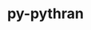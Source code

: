 ---
title: "py-pythran"
layout: cache
categories: [package, develop]
meta: {"versions": ["0.16.1"], "compilers": ["apple-clang@=15.0.0", "gcc@=11.1.0", "gcc@=11.4.0", "gcc@=12.3.0", "gcc@=9.4.0", "oneapi@=2024.0.0", "oneapi@=2024.2.0"], "oss": ["ubuntu20.04", "ubuntu22.04", "ventura"], "platforms": ["darwin", "linux"], "targets": ["aarch64", "neoverse_v1", "neoverse_v2", "ppc64le", "x86_64_v3"], "stacks": ["data-vis-sdk", "e4s", "e4s-neoverse-v2", "e4s-neoverse_v1", "e4s-oneapi", "e4s-power", "ml-darwin-aarch64-mps", "ml-linux-x86_64-cpu", "ml-linux-x86_64-cuda", "root", "tutorial"], "num_specs": 91, "num_specs_by_stack": {"root": 91, "ml-darwin-aarch64-mps": 9, "e4s-power": 4, "data-vis-sdk": 2, "e4s-neoverse_v1": 4, "e4s-neoverse-v2": 2, "e4s": 6, "ml-linux-x86_64-cpu": 10, "ml-linux-x86_64-cuda": 10, "tutorial": 2, "e4s-oneapi": 6}}
spec_details: [{"hash": "ouatr4syji2wmwaemtqwn6m4bqny2atc", "compiler": "apple-clang@=15.0.0", "versions": ["0.16.1"], "os": "ventura", "platform": "darwin", "target": "aarch64", "variants": ["build_system=python_pip"], "stacks": ["root"], "size": "-", "tarball": "https://binaries.spack.io/develop/build_cache/darwin-ventura-aarch64/apple-clang-15.0.0/py-pythran-0.16.1/darwin-ventura-aarch64-apple-clang-15.0.0-py-pythran-0.16.1-ouatr4syji2wmwaemtqwn6m4bqny2atc.spack"}, {"hash": "rfy2eebybmcxrc7xsct2p7arb5zjcnpt", "compiler": "apple-clang@=15.0.0", "versions": ["0.16.1"], "os": "ventura", "platform": "darwin", "target": "aarch64", "variants": ["build_system=python_pip"], "stacks": ["ml-darwin-aarch64-mps", "root"], "size": "-", "tarball": "https://binaries.spack.io/develop/build_cache/darwin-ventura-aarch64/apple-clang-15.0.0/py-pythran-0.16.1/darwin-ventura-aarch64-apple-clang-15.0.0-py-pythran-0.16.1-rfy2eebybmcxrc7xsct2p7arb5zjcnpt.spack"}, {"hash": "x4anlhg22kdewqpgva64qobimawwas6b", "compiler": "apple-clang@=15.0.0", "versions": ["0.16.1"], "os": "ventura", "platform": "darwin", "target": "aarch64", "variants": ["build_system=python_pip"], "stacks": ["ml-darwin-aarch64-mps", "root"], "size": "-", "tarball": "https://binaries.spack.io/develop/build_cache/darwin-ventura-aarch64/apple-clang-15.0.0/py-pythran-0.16.1/darwin-ventura-aarch64-apple-clang-15.0.0-py-pythran-0.16.1-x4anlhg22kdewqpgva64qobimawwas6b.spack"}, {"hash": "lsyqbnlt7bxk7ddplaolu7az2kkp2itk", "compiler": "apple-clang@=15.0.0", "versions": ["0.16.1"], "os": "ventura", "platform": "darwin", "target": "aarch64", "variants": ["build_system=python_pip"], "stacks": ["ml-darwin-aarch64-mps", "root"], "size": "-", "tarball": "https://binaries.spack.io/develop/build_cache/darwin-ventura-aarch64/apple-clang-15.0.0/py-pythran-0.16.1/darwin-ventura-aarch64-apple-clang-15.0.0-py-pythran-0.16.1-lsyqbnlt7bxk7ddplaolu7az2kkp2itk.spack"}, {"hash": "6vn32blakygc7ocfkffuhmj6hafimjw4", "compiler": "apple-clang@=15.0.0", "versions": ["0.16.1"], "os": "ventura", "platform": "darwin", "target": "aarch64", "variants": ["build_system=python_pip"], "stacks": ["root"], "size": "-", "tarball": "https://binaries.spack.io/develop/build_cache/darwin-ventura-aarch64/apple-clang-15.0.0/py-pythran-0.16.1/darwin-ventura-aarch64-apple-clang-15.0.0-py-pythran-0.16.1-6vn32blakygc7ocfkffuhmj6hafimjw4.spack"}, {"hash": "g2auk5vgsy7edvvnatqnqzhybxxzybsl", "compiler": "apple-clang@=15.0.0", "versions": ["0.16.1"], "os": "ventura", "platform": "darwin", "target": "aarch64", "variants": ["build_system=python_pip"], "stacks": ["root"], "size": "-", "tarball": "https://binaries.spack.io/develop/build_cache/darwin-ventura-aarch64/apple-clang-15.0.0/py-pythran-0.16.1/darwin-ventura-aarch64-apple-clang-15.0.0-py-pythran-0.16.1-g2auk5vgsy7edvvnatqnqzhybxxzybsl.spack"}, {"hash": "2f7mqawdpw7xruj2jcyk6fvjyli6354i", "compiler": "apple-clang@=15.0.0", "versions": ["0.16.1"], "os": "ventura", "platform": "darwin", "target": "aarch64", "variants": ["build_system=python_pip"], "stacks": ["ml-darwin-aarch64-mps", "root"], "size": "-", "tarball": "https://binaries.spack.io/develop/build_cache/darwin-ventura-aarch64/apple-clang-15.0.0/py-pythran-0.16.1/darwin-ventura-aarch64-apple-clang-15.0.0-py-pythran-0.16.1-2f7mqawdpw7xruj2jcyk6fvjyli6354i.spack"}, {"hash": "53jje6zbbl5ygrzd3g4erhguqnp7bcb2", "compiler": "apple-clang@=15.0.0", "versions": ["0.16.1"], "os": "ventura", "platform": "darwin", "target": "aarch64", "variants": ["build_system=python_pip"], "stacks": ["root"], "size": "-", "tarball": "https://binaries.spack.io/develop/build_cache/darwin-ventura-aarch64/apple-clang-15.0.0/py-pythran-0.16.1/darwin-ventura-aarch64-apple-clang-15.0.0-py-pythran-0.16.1-53jje6zbbl5ygrzd3g4erhguqnp7bcb2.spack"}, {"hash": "s7ljnkgnxnls6qdul62nd6vk3pi25jpx", "compiler": "apple-clang@=15.0.0", "versions": ["0.16.1"], "os": "ventura", "platform": "darwin", "target": "aarch64", "variants": ["build_system=python_pip"], "stacks": ["ml-darwin-aarch64-mps", "root"], "size": "-", "tarball": "https://binaries.spack.io/develop/build_cache/darwin-ventura-aarch64/apple-clang-15.0.0/py-pythran-0.16.1/darwin-ventura-aarch64-apple-clang-15.0.0-py-pythran-0.16.1-s7ljnkgnxnls6qdul62nd6vk3pi25jpx.spack"}, {"hash": "p4caygkc4vk67mly2klwfjgyq2rubson", "compiler": "apple-clang@=15.0.0", "versions": ["0.16.1"], "os": "ventura", "platform": "darwin", "target": "aarch64", "variants": ["build_system=python_pip"], "stacks": ["ml-darwin-aarch64-mps", "root"], "size": "-", "tarball": "https://binaries.spack.io/develop/build_cache/darwin-ventura-aarch64/apple-clang-15.0.0/py-pythran-0.16.1/darwin-ventura-aarch64-apple-clang-15.0.0-py-pythran-0.16.1-p4caygkc4vk67mly2klwfjgyq2rubson.spack"}, {"hash": "t4tvsylhukq6hgfoyzgwibxqslp7kbml", "compiler": "apple-clang@=15.0.0", "versions": ["0.16.1"], "os": "ventura", "platform": "darwin", "target": "aarch64", "variants": ["build_system=python_pip"], "stacks": ["ml-darwin-aarch64-mps", "root"], "size": "-", "tarball": "https://binaries.spack.io/develop/build_cache/darwin-ventura-aarch64/apple-clang-15.0.0/py-pythran-0.16.1/darwin-ventura-aarch64-apple-clang-15.0.0-py-pythran-0.16.1-t4tvsylhukq6hgfoyzgwibxqslp7kbml.spack"}, {"hash": "wfoco3ykwhssjaror3ql4cn7dkluotex", "compiler": "apple-clang@=15.0.0", "versions": ["0.16.1"], "os": "ventura", "platform": "darwin", "target": "aarch64", "variants": ["build_system=python_pip"], "stacks": ["root"], "size": "-", "tarball": "https://binaries.spack.io/develop/build_cache/darwin-ventura-aarch64/apple-clang-15.0.0/py-pythran-0.16.1/darwin-ventura-aarch64-apple-clang-15.0.0-py-pythran-0.16.1-wfoco3ykwhssjaror3ql4cn7dkluotex.spack"}, {"hash": "zo5n2lt3cdwn6ycw3vd3cva72vyou6dz", "compiler": "apple-clang@=15.0.0", "versions": ["0.16.1"], "os": "ventura", "platform": "darwin", "target": "aarch64", "variants": ["build_system=python_pip"], "stacks": ["root"], "size": "-", "tarball": "https://binaries.spack.io/develop/build_cache/darwin-ventura-aarch64/apple-clang-15.0.0/py-pythran-0.16.1/darwin-ventura-aarch64-apple-clang-15.0.0-py-pythran-0.16.1-zo5n2lt3cdwn6ycw3vd3cva72vyou6dz.spack"}, {"hash": "pzvxtniqer3yrs7snhfgn5fdjlw7cpcl", "compiler": "apple-clang@=15.0.0", "versions": ["0.16.1"], "os": "ventura", "platform": "darwin", "target": "aarch64", "variants": ["build_system=python_pip"], "stacks": ["ml-darwin-aarch64-mps", "root"], "size": "-", "tarball": "https://binaries.spack.io/develop/build_cache/darwin-ventura-aarch64/apple-clang-15.0.0/py-pythran-0.16.1/darwin-ventura-aarch64-apple-clang-15.0.0-py-pythran-0.16.1-pzvxtniqer3yrs7snhfgn5fdjlw7cpcl.spack"}, {"hash": "7es6uscy7mpksasurufgrvm4szujlyqv", "compiler": "apple-clang@=15.0.0", "versions": ["0.16.1"], "os": "ventura", "platform": "darwin", "target": "aarch64", "variants": ["build_system=python_pip"], "stacks": ["ml-darwin-aarch64-mps", "root"], "size": "-", "tarball": "https://binaries.spack.io/develop/build_cache/darwin-ventura-aarch64/apple-clang-15.0.0/py-pythran-0.16.1/darwin-ventura-aarch64-apple-clang-15.0.0-py-pythran-0.16.1-7es6uscy7mpksasurufgrvm4szujlyqv.spack"}, {"hash": "gqrwk43nhqneyprwawwq2l43323kedas", "compiler": "gcc@=9.4.0", "versions": ["0.16.1"], "os": "ubuntu20.04", "platform": "linux", "target": "ppc64le", "variants": ["build_system=python_pip"], "stacks": ["root"], "size": "-", "tarball": "https://binaries.spack.io/develop/build_cache/linux-ubuntu20.04-ppc64le/gcc-9.4.0/py-pythran-0.16.1/linux-ubuntu20.04-ppc64le-gcc-9.4.0-py-pythran-0.16.1-gqrwk43nhqneyprwawwq2l43323kedas.spack"}, {"hash": "hlaiiig37j2jym36hk5sza3r3ciez7ih", "compiler": "gcc@=9.4.0", "versions": ["0.16.1"], "os": "ubuntu20.04", "platform": "linux", "target": "ppc64le", "variants": ["build_system=python_pip"], "stacks": ["root"], "size": "-", "tarball": "https://binaries.spack.io/develop/build_cache/linux-ubuntu20.04-ppc64le/gcc-9.4.0/py-pythran-0.16.1/linux-ubuntu20.04-ppc64le-gcc-9.4.0-py-pythran-0.16.1-hlaiiig37j2jym36hk5sza3r3ciez7ih.spack"}, {"hash": "sreigvdwu3h3ujfxertbnktoetvfvlzk", "compiler": "gcc@=9.4.0", "versions": ["0.16.1"], "os": "ubuntu20.04", "platform": "linux", "target": "ppc64le", "variants": ["build_system=python_pip"], "stacks": ["e4s-power", "root"], "size": "-", "tarball": "https://binaries.spack.io/develop/build_cache/linux-ubuntu20.04-ppc64le/gcc-9.4.0/py-pythran-0.16.1/linux-ubuntu20.04-ppc64le-gcc-9.4.0-py-pythran-0.16.1-sreigvdwu3h3ujfxertbnktoetvfvlzk.spack"}, {"hash": "2grn2zewfhsbjnbcxo3vud7cn4spoxbt", "compiler": "gcc@=9.4.0", "versions": ["0.16.1"], "os": "ubuntu20.04", "platform": "linux", "target": "ppc64le", "variants": ["build_system=python_pip"], "stacks": ["e4s-power", "root"], "size": "-", "tarball": "https://binaries.spack.io/develop/build_cache/linux-ubuntu20.04-ppc64le/gcc-9.4.0/py-pythran-0.16.1/linux-ubuntu20.04-ppc64le-gcc-9.4.0-py-pythran-0.16.1-2grn2zewfhsbjnbcxo3vud7cn4spoxbt.spack"}, {"hash": "mcwc3lehbscibadtca3uyo7ryyjgax4w", "compiler": "gcc@=9.4.0", "versions": ["0.16.1"], "os": "ubuntu20.04", "platform": "linux", "target": "ppc64le", "variants": ["build_system=python_pip"], "stacks": ["e4s-power", "root"], "size": "-", "tarball": "https://binaries.spack.io/develop/build_cache/linux-ubuntu20.04-ppc64le/gcc-9.4.0/py-pythran-0.16.1/linux-ubuntu20.04-ppc64le-gcc-9.4.0-py-pythran-0.16.1-mcwc3lehbscibadtca3uyo7ryyjgax4w.spack"}, {"hash": "hd3day5sumocn7d4priiw7rt6ycthiw2", "compiler": "gcc@=9.4.0", "versions": ["0.16.1"], "os": "ubuntu20.04", "platform": "linux", "target": "ppc64le", "variants": ["build_system=python_pip"], "stacks": ["root"], "size": "-", "tarball": "https://binaries.spack.io/develop/build_cache/linux-ubuntu20.04-ppc64le/gcc-9.4.0/py-pythran-0.16.1/linux-ubuntu20.04-ppc64le-gcc-9.4.0-py-pythran-0.16.1-hd3day5sumocn7d4priiw7rt6ycthiw2.spack"}, {"hash": "t2lj2kwvkrdkfpejfaaa4mzvltd5luqs", "compiler": "gcc@=9.4.0", "versions": ["0.16.1"], "os": "ubuntu20.04", "platform": "linux", "target": "ppc64le", "variants": ["build_system=python_pip"], "stacks": ["root"], "size": "-", "tarball": "https://binaries.spack.io/develop/build_cache/linux-ubuntu20.04-ppc64le/gcc-9.4.0/py-pythran-0.16.1/linux-ubuntu20.04-ppc64le-gcc-9.4.0-py-pythran-0.16.1-t2lj2kwvkrdkfpejfaaa4mzvltd5luqs.spack"}, {"hash": "jhz3ulafz6juvtnrhbwefiq4owtwah7k", "compiler": "gcc@=9.4.0", "versions": ["0.16.1"], "os": "ubuntu20.04", "platform": "linux", "target": "ppc64le", "variants": ["build_system=python_pip"], "stacks": ["e4s-power", "root"], "size": "-", "tarball": "https://binaries.spack.io/develop/build_cache/linux-ubuntu20.04-ppc64le/gcc-9.4.0/py-pythran-0.16.1/linux-ubuntu20.04-ppc64le-gcc-9.4.0-py-pythran-0.16.1-jhz3ulafz6juvtnrhbwefiq4owtwah7k.spack"}, {"hash": "3rwrhctapp7h5pmomtlu4hr43d6jt7m2", "compiler": "gcc@=11.1.0", "versions": ["0.16.1"], "os": "ubuntu20.04", "platform": "linux", "target": "x86_64_v3", "variants": ["build_system=python_pip"], "stacks": ["data-vis-sdk", "root"], "size": "-", "tarball": "https://binaries.spack.io/develop/build_cache/linux-ubuntu20.04-x86_64_v3/gcc-11.1.0/py-pythran-0.16.1/linux-ubuntu20.04-x86_64_v3-gcc-11.1.0-py-pythran-0.16.1-3rwrhctapp7h5pmomtlu4hr43d6jt7m2.spack"}, {"hash": "23sz52uoigzsfyz6yk73iwlyf5iouddo", "compiler": "gcc@=11.1.0", "versions": ["0.16.1"], "os": "ubuntu20.04", "platform": "linux", "target": "x86_64_v3", "variants": ["build_system=python_pip"], "stacks": ["root"], "size": "-", "tarball": "https://binaries.spack.io/develop/build_cache/linux-ubuntu20.04-x86_64_v3/gcc-11.1.0/py-pythran-0.16.1/linux-ubuntu20.04-x86_64_v3-gcc-11.1.0-py-pythran-0.16.1-23sz52uoigzsfyz6yk73iwlyf5iouddo.spack"}, {"hash": "n77amys2c5iwesn7snxh4xhp2msfbjhm", "compiler": "gcc@=11.1.0", "versions": ["0.16.1"], "os": "ubuntu20.04", "platform": "linux", "target": "x86_64_v3", "variants": ["build_system=python_pip"], "stacks": ["data-vis-sdk", "root"], "size": "-", "tarball": "https://binaries.spack.io/develop/build_cache/linux-ubuntu20.04-x86_64_v3/gcc-11.1.0/py-pythran-0.16.1/linux-ubuntu20.04-x86_64_v3-gcc-11.1.0-py-pythran-0.16.1-n77amys2c5iwesn7snxh4xhp2msfbjhm.spack"}, {"hash": "lti3ugl5zskzwhw3y7yxsbajne5ebzim", "compiler": "gcc@=11.1.0", "versions": ["0.16.1"], "os": "ubuntu20.04", "platform": "linux", "target": "x86_64_v3", "variants": ["build_system=python_pip"], "stacks": ["root"], "size": "-", "tarball": "https://binaries.spack.io/develop/build_cache/linux-ubuntu20.04-x86_64_v3/gcc-11.1.0/py-pythran-0.16.1/linux-ubuntu20.04-x86_64_v3-gcc-11.1.0-py-pythran-0.16.1-lti3ugl5zskzwhw3y7yxsbajne5ebzim.spack"}, {"hash": "iwodqz6vhy5koqqxowbtahiblzjr3jut", "compiler": "gcc@=11.4.0", "versions": ["0.16.1"], "os": "ubuntu22.04", "platform": "linux", "target": "neoverse_v1", "variants": ["build_system=python_pip"], "stacks": ["e4s-neoverse_v1", "root"], "size": "-", "tarball": "https://binaries.spack.io/develop/build_cache/linux-ubuntu22.04-neoverse_v1/gcc-11.4.0/py-pythran-0.16.1/linux-ubuntu22.04-neoverse_v1-gcc-11.4.0-py-pythran-0.16.1-iwodqz6vhy5koqqxowbtahiblzjr3jut.spack"}, {"hash": "ajgycfrlebggesjvxchjdohhqjl3my77", "compiler": "gcc@=11.4.0", "versions": ["0.16.1"], "os": "ubuntu22.04", "platform": "linux", "target": "neoverse_v1", "variants": ["build_system=python_pip"], "stacks": ["e4s-neoverse_v1", "root"], "size": "-", "tarball": "https://binaries.spack.io/develop/build_cache/linux-ubuntu22.04-neoverse_v1/gcc-11.4.0/py-pythran-0.16.1/linux-ubuntu22.04-neoverse_v1-gcc-11.4.0-py-pythran-0.16.1-ajgycfrlebggesjvxchjdohhqjl3my77.spack"}, {"hash": "xhxgkznjj7cppojjsw42mm3j4icuasp4", "compiler": "gcc@=11.4.0", "versions": ["0.16.1"], "os": "ubuntu22.04", "platform": "linux", "target": "neoverse_v1", "variants": ["build_system=python_pip"], "stacks": ["root"], "size": "-", "tarball": "https://binaries.spack.io/develop/build_cache/linux-ubuntu22.04-neoverse_v1/gcc-11.4.0/py-pythran-0.16.1/linux-ubuntu22.04-neoverse_v1-gcc-11.4.0-py-pythran-0.16.1-xhxgkznjj7cppojjsw42mm3j4icuasp4.spack"}, {"hash": "qesszwyll2d7qmpshpjsx3evqhlczqbc", "compiler": "gcc@=11.4.0", "versions": ["0.16.1"], "os": "ubuntu22.04", "platform": "linux", "target": "neoverse_v1", "variants": ["build_system=python_pip"], "stacks": ["root"], "size": "-", "tarball": "https://binaries.spack.io/develop/build_cache/linux-ubuntu22.04-neoverse_v1/gcc-11.4.0/py-pythran-0.16.1/linux-ubuntu22.04-neoverse_v1-gcc-11.4.0-py-pythran-0.16.1-qesszwyll2d7qmpshpjsx3evqhlczqbc.spack"}, {"hash": "l3rwbdxj4rtpfuoakp5vmg6iqjkysen7", "compiler": "gcc@=11.4.0", "versions": ["0.16.1"], "os": "ubuntu22.04", "platform": "linux", "target": "neoverse_v1", "variants": ["build_system=python_pip"], "stacks": ["e4s-neoverse_v1", "root"], "size": "-", "tarball": "https://binaries.spack.io/develop/build_cache/linux-ubuntu22.04-neoverse_v1/gcc-11.4.0/py-pythran-0.16.1/linux-ubuntu22.04-neoverse_v1-gcc-11.4.0-py-pythran-0.16.1-l3rwbdxj4rtpfuoakp5vmg6iqjkysen7.spack"}, {"hash": "bhntuklitoh4bsnyz572kjjbxll5idor", "compiler": "gcc@=11.4.0", "versions": ["0.16.1"], "os": "ubuntu22.04", "platform": "linux", "target": "neoverse_v1", "variants": ["build_system=python_pip"], "stacks": ["root"], "size": "-", "tarball": "https://binaries.spack.io/develop/build_cache/linux-ubuntu22.04-neoverse_v1/gcc-11.4.0/py-pythran-0.16.1/linux-ubuntu22.04-neoverse_v1-gcc-11.4.0-py-pythran-0.16.1-bhntuklitoh4bsnyz572kjjbxll5idor.spack"}, {"hash": "k7ih2nowl4kia5oi5l2aodl6fbaip4pv", "compiler": "gcc@=11.4.0", "versions": ["0.16.1"], "os": "ubuntu22.04", "platform": "linux", "target": "neoverse_v1", "variants": ["build_system=python_pip"], "stacks": ["e4s-neoverse_v1", "root"], "size": "-", "tarball": "https://binaries.spack.io/develop/build_cache/linux-ubuntu22.04-neoverse_v1/gcc-11.4.0/py-pythran-0.16.1/linux-ubuntu22.04-neoverse_v1-gcc-11.4.0-py-pythran-0.16.1-k7ih2nowl4kia5oi5l2aodl6fbaip4pv.spack"}, {"hash": "ijyde7jazdas6cssqdpmm7ojshwpi3ql", "compiler": "gcc@=11.4.0", "versions": ["0.16.1"], "os": "ubuntu22.04", "platform": "linux", "target": "neoverse_v1", "variants": ["build_system=python_pip"], "stacks": ["root"], "size": "-", "tarball": "https://binaries.spack.io/develop/build_cache/linux-ubuntu22.04-neoverse_v1/gcc-11.4.0/py-pythran-0.16.1/linux-ubuntu22.04-neoverse_v1-gcc-11.4.0-py-pythran-0.16.1-ijyde7jazdas6cssqdpmm7ojshwpi3ql.spack"}, {"hash": "fjavgjl7ioqnro6tkikeg6agpz4fuejh", "compiler": "gcc@=11.4.0", "versions": ["0.16.1"], "os": "ubuntu22.04", "platform": "linux", "target": "neoverse_v2", "variants": ["build_system=python_pip"], "stacks": ["root"], "size": "-", "tarball": "https://binaries.spack.io/develop/build_cache/linux-ubuntu22.04-neoverse_v2/gcc-11.4.0/py-pythran-0.16.1/linux-ubuntu22.04-neoverse_v2-gcc-11.4.0-py-pythran-0.16.1-fjavgjl7ioqnro6tkikeg6agpz4fuejh.spack"}, {"hash": "x2v3ojwl53pzrzsplehefjsan6krusj2", "compiler": "gcc@=11.4.0", "versions": ["0.16.1"], "os": "ubuntu22.04", "platform": "linux", "target": "neoverse_v2", "variants": ["build_system=python_pip"], "stacks": ["e4s-neoverse-v2", "root"], "size": "-", "tarball": "https://binaries.spack.io/develop/build_cache/linux-ubuntu22.04-neoverse_v2/gcc-11.4.0/py-pythran-0.16.1/linux-ubuntu22.04-neoverse_v2-gcc-11.4.0-py-pythran-0.16.1-x2v3ojwl53pzrzsplehefjsan6krusj2.spack"}, {"hash": "hz2hj3vqyrxjupyao3ygllx5qfftejdf", "compiler": "gcc@=11.4.0", "versions": ["0.16.1"], "os": "ubuntu22.04", "platform": "linux", "target": "neoverse_v2", "variants": ["build_system=python_pip"], "stacks": ["e4s-neoverse-v2", "root"], "size": "-", "tarball": "https://binaries.spack.io/develop/build_cache/linux-ubuntu22.04-neoverse_v2/gcc-11.4.0/py-pythran-0.16.1/linux-ubuntu22.04-neoverse_v2-gcc-11.4.0-py-pythran-0.16.1-hz2hj3vqyrxjupyao3ygllx5qfftejdf.spack"}, {"hash": "oadjhhdlyroycmxwyq3zcyyeowbqbncp", "compiler": "gcc@=11.4.0", "versions": ["0.16.1"], "os": "ubuntu22.04", "platform": "linux", "target": "neoverse_v2", "variants": ["build_system=python_pip"], "stacks": ["root"], "size": "-", "tarball": "https://binaries.spack.io/develop/build_cache/linux-ubuntu22.04-neoverse_v2/gcc-11.4.0/py-pythran-0.16.1/linux-ubuntu22.04-neoverse_v2-gcc-11.4.0-py-pythran-0.16.1-oadjhhdlyroycmxwyq3zcyyeowbqbncp.spack"}, {"hash": "asn4g55tn6hevf6eqy6guj5bjvnudpkz", "compiler": "gcc@=11.4.0", "versions": ["0.16.1"], "os": "ubuntu22.04", "platform": "linux", "target": "x86_64_v3", "variants": ["build_system=python_pip"], "stacks": ["root"], "size": "-", "tarball": "https://binaries.spack.io/develop/build_cache/linux-ubuntu22.04-x86_64_v3/gcc-11.4.0/py-pythran-0.16.1/linux-ubuntu22.04-x86_64_v3-gcc-11.4.0-py-pythran-0.16.1-asn4g55tn6hevf6eqy6guj5bjvnudpkz.spack"}, {"hash": "6ixwoj4i2budvds2s6xxz75fmi4axs4z", "compiler": "gcc@=11.4.0", "versions": ["0.16.1"], "os": "ubuntu22.04", "platform": "linux", "target": "x86_64_v3", "variants": ["build_system=python_pip"], "stacks": ["e4s", "root"], "size": "-", "tarball": "https://binaries.spack.io/develop/build_cache/linux-ubuntu22.04-x86_64_v3/gcc-11.4.0/py-pythran-0.16.1/linux-ubuntu22.04-x86_64_v3-gcc-11.4.0-py-pythran-0.16.1-6ixwoj4i2budvds2s6xxz75fmi4axs4z.spack"}, {"hash": "in3g7ckpopeia7n4ngavuw524r62fkjp", "compiler": "gcc@=11.4.0", "versions": ["0.16.1"], "os": "ubuntu22.04", "platform": "linux", "target": "x86_64_v3", "variants": ["build_system=python_pip"], "stacks": ["root"], "size": "-", "tarball": "https://binaries.spack.io/develop/build_cache/linux-ubuntu22.04-x86_64_v3/gcc-11.4.0/py-pythran-0.16.1/linux-ubuntu22.04-x86_64_v3-gcc-11.4.0-py-pythran-0.16.1-in3g7ckpopeia7n4ngavuw524r62fkjp.spack"}, {"hash": "bz2cgigaxkj5u7z443hx4d6cxjz6327l", "compiler": "gcc@=11.4.0", "versions": ["0.16.1"], "os": "ubuntu22.04", "platform": "linux", "target": "x86_64_v3", "variants": ["build_system=python_pip"], "stacks": ["root"], "size": "-", "tarball": "https://binaries.spack.io/develop/build_cache/linux-ubuntu22.04-x86_64_v3/gcc-11.4.0/py-pythran-0.16.1/linux-ubuntu22.04-x86_64_v3-gcc-11.4.0-py-pythran-0.16.1-bz2cgigaxkj5u7z443hx4d6cxjz6327l.spack"}, {"hash": "x2t7iklodoc5krltcndx7gs5m4k57i2u", "compiler": "gcc@=11.4.0", "versions": ["0.16.1"], "os": "ubuntu22.04", "platform": "linux", "target": "x86_64_v3", "variants": ["build_system=python_pip"], "stacks": ["root"], "size": "-", "tarball": "https://binaries.spack.io/develop/build_cache/linux-ubuntu22.04-x86_64_v3/gcc-11.4.0/py-pythran-0.16.1/linux-ubuntu22.04-x86_64_v3-gcc-11.4.0-py-pythran-0.16.1-x2t7iklodoc5krltcndx7gs5m4k57i2u.spack"}, {"hash": "nuoqcsh76xeun32o5xrttnyayz6dztye", "compiler": "gcc@=11.4.0", "versions": ["0.16.1"], "os": "ubuntu22.04", "platform": "linux", "target": "x86_64_v3", "variants": ["build_system=python_pip"], "stacks": ["e4s", "root"], "size": "-", "tarball": "https://binaries.spack.io/develop/build_cache/linux-ubuntu22.04-x86_64_v3/gcc-11.4.0/py-pythran-0.16.1/linux-ubuntu22.04-x86_64_v3-gcc-11.4.0-py-pythran-0.16.1-nuoqcsh76xeun32o5xrttnyayz6dztye.spack"}, {"hash": "43s3pn4r6dhkxdpz7bhasezi3krokq32", "compiler": "gcc@=11.4.0", "versions": ["0.16.1"], "os": "ubuntu22.04", "platform": "linux", "target": "x86_64_v3", "variants": ["build_system=python_pip"], "stacks": ["root"], "size": "-", "tarball": "https://binaries.spack.io/develop/build_cache/linux-ubuntu22.04-x86_64_v3/gcc-11.4.0/py-pythran-0.16.1/linux-ubuntu22.04-x86_64_v3-gcc-11.4.0-py-pythran-0.16.1-43s3pn4r6dhkxdpz7bhasezi3krokq32.spack"}, {"hash": "yjx53r3ndg7z3ckownymrxdrm2534ftc", "compiler": "gcc@=11.4.0", "versions": ["0.16.1"], "os": "ubuntu22.04", "platform": "linux", "target": "x86_64_v3", "variants": ["build_system=python_pip"], "stacks": ["e4s", "root"], "size": "-", "tarball": "https://binaries.spack.io/develop/build_cache/linux-ubuntu22.04-x86_64_v3/gcc-11.4.0/py-pythran-0.16.1/linux-ubuntu22.04-x86_64_v3-gcc-11.4.0-py-pythran-0.16.1-yjx53r3ndg7z3ckownymrxdrm2534ftc.spack"}, {"hash": "ynb36wqvu6iefoiybk45tgyke4n2amof", "compiler": "gcc@=11.4.0", "versions": ["0.16.1"], "os": "ubuntu22.04", "platform": "linux", "target": "x86_64_v3", "variants": ["build_system=python_pip"], "stacks": ["root"], "size": "-", "tarball": "https://binaries.spack.io/develop/build_cache/linux-ubuntu22.04-x86_64_v3/gcc-11.4.0/py-pythran-0.16.1/linux-ubuntu22.04-x86_64_v3-gcc-11.4.0-py-pythran-0.16.1-ynb36wqvu6iefoiybk45tgyke4n2amof.spack"}, {"hash": "r4tef2trnouu5xmxpvwnbhqvbq7lrtdf", "compiler": "gcc@=11.4.0", "versions": ["0.16.1"], "os": "ubuntu22.04", "platform": "linux", "target": "x86_64_v3", "variants": ["build_system=python_pip"], "stacks": ["e4s", "root"], "size": "-", "tarball": "https://binaries.spack.io/develop/build_cache/linux-ubuntu22.04-x86_64_v3/gcc-11.4.0/py-pythran-0.16.1/linux-ubuntu22.04-x86_64_v3-gcc-11.4.0-py-pythran-0.16.1-r4tef2trnouu5xmxpvwnbhqvbq7lrtdf.spack"}, {"hash": "g74rj3ffgetpczfolkeukdzwyges6obs", "compiler": "gcc@=11.4.0", "versions": ["0.16.1"], "os": "ubuntu22.04", "platform": "linux", "target": "x86_64_v3", "variants": ["build_system=python_pip"], "stacks": ["root"], "size": "-", "tarball": "https://binaries.spack.io/develop/build_cache/linux-ubuntu22.04-x86_64_v3/gcc-11.4.0/py-pythran-0.16.1/linux-ubuntu22.04-x86_64_v3-gcc-11.4.0-py-pythran-0.16.1-g74rj3ffgetpczfolkeukdzwyges6obs.spack"}, {"hash": "kn3tns6xgxwyd7v4tprhfbvconfkf4nw", "compiler": "gcc@=11.4.0", "versions": ["0.16.1"], "os": "ubuntu22.04", "platform": "linux", "target": "x86_64_v3", "variants": ["build_system=python_pip"], "stacks": ["root"], "size": "-", "tarball": "https://binaries.spack.io/develop/build_cache/linux-ubuntu22.04-x86_64_v3/gcc-11.4.0/py-pythran-0.16.1/linux-ubuntu22.04-x86_64_v3-gcc-11.4.0-py-pythran-0.16.1-kn3tns6xgxwyd7v4tprhfbvconfkf4nw.spack"}, {"hash": "32nxf4sioguwiv2h7fldtucf7kqgjhja", "compiler": "gcc@=11.4.0", "versions": ["0.16.1"], "os": "ubuntu22.04", "platform": "linux", "target": "x86_64_v3", "variants": ["build_system=python_pip"], "stacks": ["root"], "size": "-", "tarball": "https://binaries.spack.io/develop/build_cache/linux-ubuntu22.04-x86_64_v3/gcc-11.4.0/py-pythran-0.16.1/linux-ubuntu22.04-x86_64_v3-gcc-11.4.0-py-pythran-0.16.1-32nxf4sioguwiv2h7fldtucf7kqgjhja.spack"}, {"hash": "6jecq2uzdaph3udnehbl2j4pe6udqkxg", "compiler": "gcc@=11.4.0", "versions": ["0.16.1"], "os": "ubuntu22.04", "platform": "linux", "target": "x86_64_v3", "variants": ["build_system=python_pip"], "stacks": ["ml-linux-x86_64-cpu", "ml-linux-x86_64-cuda", "root"], "size": "-", "tarball": "https://binaries.spack.io/develop/build_cache/linux-ubuntu22.04-x86_64_v3/gcc-11.4.0/py-pythran-0.16.1/linux-ubuntu22.04-x86_64_v3-gcc-11.4.0-py-pythran-0.16.1-6jecq2uzdaph3udnehbl2j4pe6udqkxg.spack"}, {"hash": "aiyi53l24mbtsxj5jtvzs3hb7ccd63p3", "compiler": "gcc@=11.4.0", "versions": ["0.16.1"], "os": "ubuntu22.04", "platform": "linux", "target": "x86_64_v3", "variants": ["build_system=python_pip"], "stacks": ["root"], "size": "-", "tarball": "https://binaries.spack.io/develop/build_cache/linux-ubuntu22.04-x86_64_v3/gcc-11.4.0/py-pythran-0.16.1/linux-ubuntu22.04-x86_64_v3-gcc-11.4.0-py-pythran-0.16.1-aiyi53l24mbtsxj5jtvzs3hb7ccd63p3.spack"}, {"hash": "mx7gyvspnolydoerkfdvlvem64vowefc", "compiler": "gcc@=11.4.0", "versions": ["0.16.1"], "os": "ubuntu22.04", "platform": "linux", "target": "x86_64_v3", "variants": ["build_system=python_pip"], "stacks": ["ml-linux-x86_64-cpu", "ml-linux-x86_64-cuda", "root"], "size": "-", "tarball": "https://binaries.spack.io/develop/build_cache/linux-ubuntu22.04-x86_64_v3/gcc-11.4.0/py-pythran-0.16.1/linux-ubuntu22.04-x86_64_v3-gcc-11.4.0-py-pythran-0.16.1-mx7gyvspnolydoerkfdvlvem64vowefc.spack"}, {"hash": "3tiqt22vrq2bmcao453ltai6ap7no2rg", "compiler": "gcc@=11.4.0", "versions": ["0.16.1"], "os": "ubuntu22.04", "platform": "linux", "target": "x86_64_v3", "variants": ["build_system=python_pip"], "stacks": ["root"], "size": "-", "tarball": "https://binaries.spack.io/develop/build_cache/linux-ubuntu22.04-x86_64_v3/gcc-11.4.0/py-pythran-0.16.1/linux-ubuntu22.04-x86_64_v3-gcc-11.4.0-py-pythran-0.16.1-3tiqt22vrq2bmcao453ltai6ap7no2rg.spack"}, {"hash": "t7eobd7vgbic6arss35ntrprvbk6aody", "compiler": "gcc@=11.4.0", "versions": ["0.16.1"], "os": "ubuntu22.04", "platform": "linux", "target": "x86_64_v3", "variants": ["build_system=python_pip"], "stacks": ["root"], "size": "-", "tarball": "https://binaries.spack.io/develop/build_cache/linux-ubuntu22.04-x86_64_v3/gcc-11.4.0/py-pythran-0.16.1/linux-ubuntu22.04-x86_64_v3-gcc-11.4.0-py-pythran-0.16.1-t7eobd7vgbic6arss35ntrprvbk6aody.spack"}, {"hash": "zeq6p7b34mkqelvzoz4bngc47thv4fth", "compiler": "gcc@=11.4.0", "versions": ["0.16.1"], "os": "ubuntu22.04", "platform": "linux", "target": "x86_64_v3", "variants": ["build_system=python_pip"], "stacks": ["root"], "size": "-", "tarball": "https://binaries.spack.io/develop/build_cache/linux-ubuntu22.04-x86_64_v3/gcc-11.4.0/py-pythran-0.16.1/linux-ubuntu22.04-x86_64_v3-gcc-11.4.0-py-pythran-0.16.1-zeq6p7b34mkqelvzoz4bngc47thv4fth.spack"}, {"hash": "ztoj7ywtuczy6htpyue7t6pwrxm3oi7n", "compiler": "gcc@=11.4.0", "versions": ["0.16.1"], "os": "ubuntu22.04", "platform": "linux", "target": "x86_64_v3", "variants": ["build_system=python_pip"], "stacks": ["e4s", "root"], "size": "-", "tarball": "https://binaries.spack.io/develop/build_cache/linux-ubuntu22.04-x86_64_v3/gcc-11.4.0/py-pythran-0.16.1/linux-ubuntu22.04-x86_64_v3-gcc-11.4.0-py-pythran-0.16.1-ztoj7ywtuczy6htpyue7t6pwrxm3oi7n.spack"}, {"hash": "7gtrhkb7p265tufepqhscarrt5ynzhfw", "compiler": "gcc@=11.4.0", "versions": ["0.16.1"], "os": "ubuntu22.04", "platform": "linux", "target": "x86_64_v3", "variants": ["build_system=python_pip"], "stacks": ["root"], "size": "-", "tarball": "https://binaries.spack.io/develop/build_cache/linux-ubuntu22.04-x86_64_v3/gcc-11.4.0/py-pythran-0.16.1/linux-ubuntu22.04-x86_64_v3-gcc-11.4.0-py-pythran-0.16.1-7gtrhkb7p265tufepqhscarrt5ynzhfw.spack"}, {"hash": "iug43tvamx5zcdi4epmctyj6bcf3kpjb", "compiler": "gcc@=11.4.0", "versions": ["0.16.1"], "os": "ubuntu22.04", "platform": "linux", "target": "x86_64_v3", "variants": ["build_system=python_pip"], "stacks": ["e4s", "root"], "size": "-", "tarball": "https://binaries.spack.io/develop/build_cache/linux-ubuntu22.04-x86_64_v3/gcc-11.4.0/py-pythran-0.16.1/linux-ubuntu22.04-x86_64_v3-gcc-11.4.0-py-pythran-0.16.1-iug43tvamx5zcdi4epmctyj6bcf3kpjb.spack"}, {"hash": "wm3l26zzqe2gsf2zf73pbwa7yf3gqcf6", "compiler": "gcc@=11.4.0", "versions": ["0.16.1"], "os": "ubuntu22.04", "platform": "linux", "target": "x86_64_v3", "variants": ["build_system=python_pip"], "stacks": ["root"], "size": "-", "tarball": "https://binaries.spack.io/develop/build_cache/linux-ubuntu22.04-x86_64_v3/gcc-11.4.0/py-pythran-0.16.1/linux-ubuntu22.04-x86_64_v3-gcc-11.4.0-py-pythran-0.16.1-wm3l26zzqe2gsf2zf73pbwa7yf3gqcf6.spack"}, {"hash": "lugejqcvtnzaboxbw6bw32kif3g6do5r", "compiler": "gcc@=11.4.0", "versions": ["0.16.1"], "os": "ubuntu22.04", "platform": "linux", "target": "x86_64_v3", "variants": ["build_system=python_pip"], "stacks": ["ml-linux-x86_64-cpu", "ml-linux-x86_64-cuda", "root"], "size": "-", "tarball": "https://binaries.spack.io/develop/build_cache/linux-ubuntu22.04-x86_64_v3/gcc-11.4.0/py-pythran-0.16.1/linux-ubuntu22.04-x86_64_v3-gcc-11.4.0-py-pythran-0.16.1-lugejqcvtnzaboxbw6bw32kif3g6do5r.spack"}, {"hash": "nbaw7k7o445c5ihh7upzh5zc3harjl2s", "compiler": "gcc@=11.4.0", "versions": ["0.16.1"], "os": "ubuntu22.04", "platform": "linux", "target": "x86_64_v3", "variants": ["build_system=python_pip"], "stacks": ["ml-linux-x86_64-cpu", "ml-linux-x86_64-cuda", "root"], "size": "-", "tarball": "https://binaries.spack.io/develop/build_cache/linux-ubuntu22.04-x86_64_v3/gcc-11.4.0/py-pythran-0.16.1/linux-ubuntu22.04-x86_64_v3-gcc-11.4.0-py-pythran-0.16.1-nbaw7k7o445c5ihh7upzh5zc3harjl2s.spack"}, {"hash": "nybhugq3hssnsy4qoyygz5s6owdmhysu", "compiler": "gcc@=11.4.0", "versions": ["0.16.1"], "os": "ubuntu22.04", "platform": "linux", "target": "x86_64_v3", "variants": ["build_system=python_pip"], "stacks": ["root"], "size": "-", "tarball": "https://binaries.spack.io/develop/build_cache/linux-ubuntu22.04-x86_64_v3/gcc-11.4.0/py-pythran-0.16.1/linux-ubuntu22.04-x86_64_v3-gcc-11.4.0-py-pythran-0.16.1-nybhugq3hssnsy4qoyygz5s6owdmhysu.spack"}, {"hash": "ceelw2qedke5o4qs27obog63qgy6rdoc", "compiler": "gcc@=11.4.0", "versions": ["0.16.1"], "os": "ubuntu22.04", "platform": "linux", "target": "x86_64_v3", "variants": ["build_system=python_pip"], "stacks": ["ml-linux-x86_64-cpu", "ml-linux-x86_64-cuda", "root"], "size": "-", "tarball": "https://binaries.spack.io/develop/build_cache/linux-ubuntu22.04-x86_64_v3/gcc-11.4.0/py-pythran-0.16.1/linux-ubuntu22.04-x86_64_v3-gcc-11.4.0-py-pythran-0.16.1-ceelw2qedke5o4qs27obog63qgy6rdoc.spack"}, {"hash": "jfxqfr3pqawe7u35wzlbjrrzcpcwf7k4", "compiler": "gcc@=11.4.0", "versions": ["0.16.1"], "os": "ubuntu22.04", "platform": "linux", "target": "x86_64_v3", "variants": ["build_system=python_pip"], "stacks": ["ml-linux-x86_64-cpu", "ml-linux-x86_64-cuda", "root"], "size": "-", "tarball": "https://binaries.spack.io/develop/build_cache/linux-ubuntu22.04-x86_64_v3/gcc-11.4.0/py-pythran-0.16.1/linux-ubuntu22.04-x86_64_v3-gcc-11.4.0-py-pythran-0.16.1-jfxqfr3pqawe7u35wzlbjrrzcpcwf7k4.spack"}, {"hash": "fpa7pwkgtmulpffuzdhoqbjl2ss2w5k4", "compiler": "gcc@=11.4.0", "versions": ["0.16.1"], "os": "ubuntu22.04", "platform": "linux", "target": "x86_64_v3", "variants": ["build_system=python_pip"], "stacks": ["root"], "size": "-", "tarball": "https://binaries.spack.io/develop/build_cache/linux-ubuntu22.04-x86_64_v3/gcc-11.4.0/py-pythran-0.16.1/linux-ubuntu22.04-x86_64_v3-gcc-11.4.0-py-pythran-0.16.1-fpa7pwkgtmulpffuzdhoqbjl2ss2w5k4.spack"}, {"hash": "ukcxzpvcawvekn3larqjph2g7xp5rr7e", "compiler": "gcc@=11.4.0", "versions": ["0.16.1"], "os": "ubuntu22.04", "platform": "linux", "target": "x86_64_v3", "variants": ["build_system=python_pip"], "stacks": ["ml-linux-x86_64-cpu", "ml-linux-x86_64-cuda", "root"], "size": "-", "tarball": "https://binaries.spack.io/develop/build_cache/linux-ubuntu22.04-x86_64_v3/gcc-11.4.0/py-pythran-0.16.1/linux-ubuntu22.04-x86_64_v3-gcc-11.4.0-py-pythran-0.16.1-ukcxzpvcawvekn3larqjph2g7xp5rr7e.spack"}, {"hash": "r7dzet3xmu32am3zx5g44vkszwegbkku", "compiler": "gcc@=11.4.0", "versions": ["0.16.1"], "os": "ubuntu22.04", "platform": "linux", "target": "x86_64_v3", "variants": ["build_system=python_pip"], "stacks": ["root"], "size": "-", "tarball": "https://binaries.spack.io/develop/build_cache/linux-ubuntu22.04-x86_64_v3/gcc-11.4.0/py-pythran-0.16.1/linux-ubuntu22.04-x86_64_v3-gcc-11.4.0-py-pythran-0.16.1-r7dzet3xmu32am3zx5g44vkszwegbkku.spack"}, {"hash": "ylsc3afo5n6wyimheyfqlju7m76jovev", "compiler": "gcc@=11.4.0", "versions": ["0.16.1"], "os": "ubuntu22.04", "platform": "linux", "target": "x86_64_v3", "variants": ["build_system=python_pip"], "stacks": ["ml-linux-x86_64-cpu", "ml-linux-x86_64-cuda", "root"], "size": "-", "tarball": "https://binaries.spack.io/develop/build_cache/linux-ubuntu22.04-x86_64_v3/gcc-11.4.0/py-pythran-0.16.1/linux-ubuntu22.04-x86_64_v3-gcc-11.4.0-py-pythran-0.16.1-ylsc3afo5n6wyimheyfqlju7m76jovev.spack"}, {"hash": "i764qfgixcjy2ufngfbzjh3of6mdnfcz", "compiler": "gcc@=11.4.0", "versions": ["0.16.1"], "os": "ubuntu22.04", "platform": "linux", "target": "x86_64_v3", "variants": ["build_system=python_pip"], "stacks": ["root"], "size": "-", "tarball": "https://binaries.spack.io/develop/build_cache/linux-ubuntu22.04-x86_64_v3/gcc-11.4.0/py-pythran-0.16.1/linux-ubuntu22.04-x86_64_v3-gcc-11.4.0-py-pythran-0.16.1-i764qfgixcjy2ufngfbzjh3of6mdnfcz.spack"}, {"hash": "mqssdpgyufqzw6osk6eip7pedlfmwpjh", "compiler": "gcc@=11.4.0", "versions": ["0.16.1"], "os": "ubuntu22.04", "platform": "linux", "target": "x86_64_v3", "variants": ["build_system=python_pip"], "stacks": ["root"], "size": "-", "tarball": "https://binaries.spack.io/develop/build_cache/linux-ubuntu22.04-x86_64_v3/gcc-11.4.0/py-pythran-0.16.1/linux-ubuntu22.04-x86_64_v3-gcc-11.4.0-py-pythran-0.16.1-mqssdpgyufqzw6osk6eip7pedlfmwpjh.spack"}, {"hash": "mmkn3cjfyzewyqpot5o2zr555ujsrfnv", "compiler": "gcc@=11.4.0", "versions": ["0.16.1"], "os": "ubuntu22.04", "platform": "linux", "target": "x86_64_v3", "variants": ["build_system=python_pip"], "stacks": ["root"], "size": "-", "tarball": "https://binaries.spack.io/develop/build_cache/linux-ubuntu22.04-x86_64_v3/gcc-11.4.0/py-pythran-0.16.1/linux-ubuntu22.04-x86_64_v3-gcc-11.4.0-py-pythran-0.16.1-mmkn3cjfyzewyqpot5o2zr555ujsrfnv.spack"}, {"hash": "bseonooxi3bjux2xepba77rmzbqtkugx", "compiler": "gcc@=11.4.0", "versions": ["0.16.1"], "os": "ubuntu22.04", "platform": "linux", "target": "x86_64_v3", "variants": ["build_system=python_pip"], "stacks": ["ml-linux-x86_64-cpu", "ml-linux-x86_64-cuda", "root"], "size": "-", "tarball": "https://binaries.spack.io/develop/build_cache/linux-ubuntu22.04-x86_64_v3/gcc-11.4.0/py-pythran-0.16.1/linux-ubuntu22.04-x86_64_v3-gcc-11.4.0-py-pythran-0.16.1-bseonooxi3bjux2xepba77rmzbqtkugx.spack"}, {"hash": "sasfdgozvbxgzslbsqo3w4uvbh47mwnf", "compiler": "gcc@=11.4.0", "versions": ["0.16.1"], "os": "ubuntu22.04", "platform": "linux", "target": "x86_64_v3", "variants": ["build_system=python_pip"], "stacks": ["ml-linux-x86_64-cpu", "ml-linux-x86_64-cuda", "root"], "size": "-", "tarball": "https://binaries.spack.io/develop/build_cache/linux-ubuntu22.04-x86_64_v3/gcc-11.4.0/py-pythran-0.16.1/linux-ubuntu22.04-x86_64_v3-gcc-11.4.0-py-pythran-0.16.1-sasfdgozvbxgzslbsqo3w4uvbh47mwnf.spack"}, {"hash": "dnuexgdblrcgbu44wllhhnasjb3xwrpg", "compiler": "gcc@=11.4.0", "versions": ["0.16.1"], "os": "ubuntu22.04", "platform": "linux", "target": "x86_64_v3", "variants": ["build_system=python_pip"], "stacks": ["root"], "size": "-", "tarball": "https://binaries.spack.io/develop/build_cache/linux-ubuntu22.04-x86_64_v3/gcc-11.4.0/py-pythran-0.16.1/linux-ubuntu22.04-x86_64_v3-gcc-11.4.0-py-pythran-0.16.1-dnuexgdblrcgbu44wllhhnasjb3xwrpg.spack"}, {"hash": "rg3jv74lss635fiw5qinypv4bwzybkm3", "compiler": "gcc@=12.3.0", "versions": ["0.16.1"], "os": "ubuntu22.04", "platform": "linux", "target": "x86_64_v3", "variants": ["build_system=python_pip"], "stacks": ["root"], "size": "-", "tarball": "https://binaries.spack.io/develop/build_cache/linux-ubuntu22.04-x86_64_v3/gcc-12.3.0/py-pythran-0.16.1/linux-ubuntu22.04-x86_64_v3-gcc-12.3.0-py-pythran-0.16.1-rg3jv74lss635fiw5qinypv4bwzybkm3.spack"}, {"hash": "jrxdkelmb456sr4iihojc6ourxwk3npp", "compiler": "gcc@=12.3.0", "versions": ["0.16.1"], "os": "ubuntu22.04", "platform": "linux", "target": "x86_64_v3", "variants": ["build_system=python_pip"], "stacks": ["root"], "size": "-", "tarball": "https://binaries.spack.io/develop/build_cache/linux-ubuntu22.04-x86_64_v3/gcc-12.3.0/py-pythran-0.16.1/linux-ubuntu22.04-x86_64_v3-gcc-12.3.0-py-pythran-0.16.1-jrxdkelmb456sr4iihojc6ourxwk3npp.spack"}, {"hash": "526om2xzvalnqyg6posjd5qiheyda5ew", "compiler": "gcc@=12.3.0", "versions": ["0.16.1"], "os": "ubuntu22.04", "platform": "linux", "target": "x86_64_v3", "variants": ["build_system=python_pip"], "stacks": ["tutorial", "root"], "size": "-", "tarball": "https://binaries.spack.io/develop/build_cache/linux-ubuntu22.04-x86_64_v3/gcc-12.3.0/py-pythran-0.16.1/linux-ubuntu22.04-x86_64_v3-gcc-12.3.0-py-pythran-0.16.1-526om2xzvalnqyg6posjd5qiheyda5ew.spack"}, {"hash": "hwvgyqi72ggcjc5s7iibpfx3dmel7bid", "compiler": "gcc@=12.3.0", "versions": ["0.16.1"], "os": "ubuntu22.04", "platform": "linux", "target": "x86_64_v3", "variants": ["build_system=python_pip"], "stacks": ["tutorial", "root"], "size": "-", "tarball": "https://binaries.spack.io/develop/build_cache/linux-ubuntu22.04-x86_64_v3/gcc-12.3.0/py-pythran-0.16.1/linux-ubuntu22.04-x86_64_v3-gcc-12.3.0-py-pythran-0.16.1-hwvgyqi72ggcjc5s7iibpfx3dmel7bid.spack"}, {"hash": "v3zzq65cc7l2px4g6cs7oa5p52dgj35p", "compiler": "oneapi@=2024.0.0", "versions": ["0.16.1"], "os": "ubuntu22.04", "platform": "linux", "target": "x86_64_v3", "variants": ["build_system=python_pip"], "stacks": ["root"], "size": "-", "tarball": "https://binaries.spack.io/develop/build_cache/linux-ubuntu22.04-x86_64_v3/oneapi-2024.0.0/py-pythran-0.16.1/linux-ubuntu22.04-x86_64_v3-oneapi-2024.0.0-py-pythran-0.16.1-v3zzq65cc7l2px4g6cs7oa5p52dgj35p.spack"}, {"hash": "tchkqeplvsbdw2vq432x7smg5r5esctv", "compiler": "oneapi@=2024.0.0", "versions": ["0.16.1"], "os": "ubuntu22.04", "platform": "linux", "target": "x86_64_v3", "variants": ["build_system=python_pip"], "stacks": ["e4s-oneapi", "root"], "size": "-", "tarball": "https://binaries.spack.io/develop/build_cache/linux-ubuntu22.04-x86_64_v3/oneapi-2024.0.0/py-pythran-0.16.1/linux-ubuntu22.04-x86_64_v3-oneapi-2024.0.0-py-pythran-0.16.1-tchkqeplvsbdw2vq432x7smg5r5esctv.spack"}, {"hash": "gt4lp5xqoolivqmwihwehaeitkobogh4", "compiler": "oneapi@=2024.0.0", "versions": ["0.16.1"], "os": "ubuntu22.04", "platform": "linux", "target": "x86_64_v3", "variants": ["build_system=python_pip"], "stacks": ["root"], "size": "-", "tarball": "https://binaries.spack.io/develop/build_cache/linux-ubuntu22.04-x86_64_v3/oneapi-2024.0.0/py-pythran-0.16.1/linux-ubuntu22.04-x86_64_v3-oneapi-2024.0.0-py-pythran-0.16.1-gt4lp5xqoolivqmwihwehaeitkobogh4.spack"}, {"hash": "2pmhy64mpwycfhex5cewmrpth6hgwwli", "compiler": "oneapi@=2024.0.0", "versions": ["0.16.1"], "os": "ubuntu22.04", "platform": "linux", "target": "x86_64_v3", "variants": ["build_system=python_pip"], "stacks": ["root"], "size": "-", "tarball": "https://binaries.spack.io/develop/build_cache/linux-ubuntu22.04-x86_64_v3/oneapi-2024.0.0/py-pythran-0.16.1/linux-ubuntu22.04-x86_64_v3-oneapi-2024.0.0-py-pythran-0.16.1-2pmhy64mpwycfhex5cewmrpth6hgwwli.spack"}, {"hash": "3uhwg7bcpx6wnhdh5iuogtqgpzhbn6wp", "compiler": "oneapi@=2024.0.0", "versions": ["0.16.1"], "os": "ubuntu22.04", "platform": "linux", "target": "x86_64_v3", "variants": ["build_system=python_pip"], "stacks": ["e4s-oneapi", "root"], "size": "-", "tarball": "https://binaries.spack.io/develop/build_cache/linux-ubuntu22.04-x86_64_v3/oneapi-2024.0.0/py-pythran-0.16.1/linux-ubuntu22.04-x86_64_v3-oneapi-2024.0.0-py-pythran-0.16.1-3uhwg7bcpx6wnhdh5iuogtqgpzhbn6wp.spack"}, {"hash": "hrdm52nckmwmszffbxsojwn2ygedaacc", "compiler": "oneapi@=2024.0.0", "versions": ["0.16.1"], "os": "ubuntu22.04", "platform": "linux", "target": "x86_64_v3", "variants": ["build_system=python_pip"], "stacks": ["e4s-oneapi", "root"], "size": "-", "tarball": "https://binaries.spack.io/develop/build_cache/linux-ubuntu22.04-x86_64_v3/oneapi-2024.0.0/py-pythran-0.16.1/linux-ubuntu22.04-x86_64_v3-oneapi-2024.0.0-py-pythran-0.16.1-hrdm52nckmwmszffbxsojwn2ygedaacc.spack"}, {"hash": "ardymzzg2f5caejy35amlquhnfv2dlgx", "compiler": "oneapi@=2024.0.0", "versions": ["0.16.1"], "os": "ubuntu22.04", "platform": "linux", "target": "x86_64_v3", "variants": ["build_system=python_pip"], "stacks": ["e4s-oneapi", "root"], "size": "-", "tarball": "https://binaries.spack.io/develop/build_cache/linux-ubuntu22.04-x86_64_v3/oneapi-2024.0.0/py-pythran-0.16.1/linux-ubuntu22.04-x86_64_v3-oneapi-2024.0.0-py-pythran-0.16.1-ardymzzg2f5caejy35amlquhnfv2dlgx.spack"}, {"hash": "6tzhvxa4y7tvbmfunocyy6lukf53giy2", "compiler": "oneapi@=2024.0.0", "versions": ["0.16.1"], "os": "ubuntu22.04", "platform": "linux", "target": "x86_64_v3", "variants": ["build_system=python_pip"], "stacks": ["root"], "size": "-", "tarball": "https://binaries.spack.io/develop/build_cache/linux-ubuntu22.04-x86_64_v3/oneapi-2024.0.0/py-pythran-0.16.1/linux-ubuntu22.04-x86_64_v3-oneapi-2024.0.0-py-pythran-0.16.1-6tzhvxa4y7tvbmfunocyy6lukf53giy2.spack"}, {"hash": "6kg2wdg2xaf5cto22gxkfzaabuznmi25", "compiler": "oneapi@=2024.2.0", "versions": ["0.16.1"], "os": "ubuntu22.04", "platform": "linux", "target": "x86_64_v3", "variants": ["build_system=python_pip"], "stacks": ["e4s-oneapi", "root"], "size": "-", "tarball": "https://binaries.spack.io/develop/build_cache/linux-ubuntu22.04-x86_64_v3/oneapi-2024.2.0/py-pythran-0.16.1/linux-ubuntu22.04-x86_64_v3-oneapi-2024.2.0-py-pythran-0.16.1-6kg2wdg2xaf5cto22gxkfzaabuznmi25.spack"}, {"hash": "qpm7oacxd54ecytu3w36dclo236qhryb", "compiler": "oneapi@=2024.2.0", "versions": ["0.16.1"], "os": "ubuntu22.04", "platform": "linux", "target": "x86_64_v3", "variants": ["build_system=python_pip"], "stacks": ["e4s-oneapi", "root"], "size": "-", "tarball": "https://binaries.spack.io/develop/build_cache/linux-ubuntu22.04-x86_64_v3/oneapi-2024.2.0/py-pythran-0.16.1/linux-ubuntu22.04-x86_64_v3-oneapi-2024.2.0-py-pythran-0.16.1-qpm7oacxd54ecytu3w36dclo236qhryb.spack"}]
---